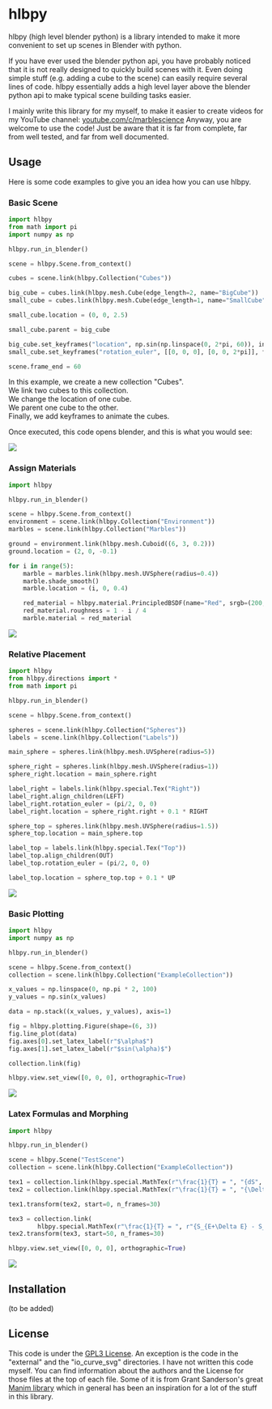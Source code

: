 # hlbpy

hlbpy (high level blender python) is a library intended to make it more convenient to set up scenes in Blender with python. 

If you have ever used the blender python api, you have probably noticed that it is not really designed to quickly build scenes with it. Even doing simple stuff (e.g. adding a cube to the scene) can easily require several lines of code. hlbpy essentially adds a high level layer above the blender python api to make typical scene building tasks easier. 

I mainly write this library for my myself, to make it easier to create videos for my YouTube channel: [youtube.com/c/marblescience](https://www.youtube.com/c/marblescience)
Anyway, you are welcome to use the code! Just be aware that it is far from complete, far from well tested, and far from well documented.

## Usage

Here is some code examples to give you an idea how you can use hlbpy.

### Basic Scene

```python
import hlbpy
from math import pi
import numpy as np

hlbpy.run_in_blender()

scene = hlbpy.Scene.from_context()

cubes = scene.link(hlbpy.Collection("Cubes"))

big_cube = cubes.link(hlbpy.mesh.Cube(edge_length=2, name="BigCube"))
small_cube = cubes.link(hlbpy.mesh.Cube(edge_length=1, name="SmallCube"))

small_cube.location = (0, 0, 2.5)

small_cube.parent = big_cube

big_cube.set_keyframes("location", np.sin(np.linspace(0, 2*pi, 60)), index=2)
small_cube.set_keyframes("rotation_euler", [[0, 0, 0], [0, 0, 2*pi]], frame_numbers=[0, 60])

scene.frame_end = 60
```
In this example, we create a new collection "Cubes".  
We link two cubes to this collection.  
We change the location of one cube.  
We parent one cube to the other.  
Finally, we add keyframes to animate the cubes.  

Once executed, this code opens blender, and this is what you would see:

<img src="images/basic_scene.gif"/>

### Assign Materials
```python
import hlbpy

hlbpy.run_in_blender()

scene = hlbpy.Scene.from_context()
environment = scene.link(hlbpy.Collection("Environment"))
marbles = scene.link(hlbpy.Collection("Marbles"))

ground = environment.link(hlbpy.mesh.Cuboid((6, 3, 0.2)))
ground.location = (2, 0, -0.1)

for i in range(5):
    marble = marbles.link(hlbpy.mesh.UVSphere(radius=0.4))
    marble.shade_smooth()
    marble.location = (i, 0, 0.4)

    red_material = hlbpy.material.PrincipledBSDF(name="Red", srgb=(200, 0, 0))
    red_material.roughness = 1 - i / 4
    marble.material = red_material
```
<img src="images/assign_material.jpg"/>

### Relative Placement
```python
import hlbpy
from hlbpy.directions import *
from math import pi

hlbpy.run_in_blender()

scene = hlbpy.Scene.from_context()

spheres = scene.link(hlbpy.Collection("Spheres"))
labels = scene.link(hlbpy.Collection("Labels"))

main_sphere = spheres.link(hlbpy.mesh.UVSphere(radius=5))

sphere_right = spheres.link(hlbpy.mesh.UVSphere(radius=1))
sphere_right.location = main_sphere.right

label_right = labels.link(hlbpy.special.Tex("Right"))
label_right.align_children(LEFT)
label_right.rotation_euler = (pi/2, 0, 0)
label_right.location = sphere_right.right + 0.1 * RIGHT

sphere_top = spheres.link(hlbpy.mesh.UVSphere(radius=1.5))
sphere_top.location = main_sphere.top

label_top = labels.link(hlbpy.special.Tex("Top"))
label_top.align_children(OUT)
label_top.rotation_euler = (pi/2, 0, 0)

label_top.location = sphere_top.top + 0.1 * UP
```
<img src="images/relative_placement.jpg"/>


### Basic Plotting
```python
import hlbpy
import numpy as np

hlbpy.run_in_blender()

scene = hlbpy.Scene.from_context()
collection = scene.link(hlbpy.Collection("ExampleCollection"))

x_values = np.linspace(0, np.pi * 2, 100)
y_values = np.sin(x_values)

data = np.stack((x_values, y_values), axis=1)

fig = hlbpy.plotting.Figure(shape=(6, 3))
fig.line_plot(data)
fig.axes[0].set_latex_label(r"$\alpha$")
fig.axes[1].set_latex_label(r"$sin(\alpha)$")

collection.link(fig)

hlbpy.view.set_view([0, 0, 0], orthographic=True)
```
<img src="images/simple_figure.jpg"/>

### Latex Formulas and Morphing
```python
import hlbpy

hlbpy.run_in_blender()

scene = hlbpy.Scene("TestScene")
collection = scene.link(hlbpy.Collection("ExampleCollection"))

tex1 = collection.link(hlbpy.special.MathTex(r"\frac{1}{T} = ", "{dS", r" \over", " dE}"))
tex2 = collection.link(hlbpy.special.MathTex(r"\frac{1}{T} = ", "{\Delta S", r" \over", " \Delta E}"))

tex1.transform(tex2, start=0, n_frames=30)

tex3 = collection.link(
        hlbpy.special.MathTex(r"\frac{1}{T} = ", r"{S_{E+\Delta E} - S_E", r" \over", " \Delta E}"))
tex2.transform(tex3, start=50, n_frames=30)

hlbpy.view.set_view([0, 0, 0], orthographic=True)
```
<img src="images/formula_morphing.gif"/>

## Installation
(to be added)

## License
This code is under the [GPL3 License](LICENSE). 
An exception is the code in the "external" and the "io_curve_svg" directories. I have not written this code myself. 
You can find information about the authors and the License for those files at the top of each file. 
Some of it is from Grant Sanderson's great [Manim library](https://github.com/3b1b/manim) which in general has been an inspiration for a lot of the stuff in this library.
